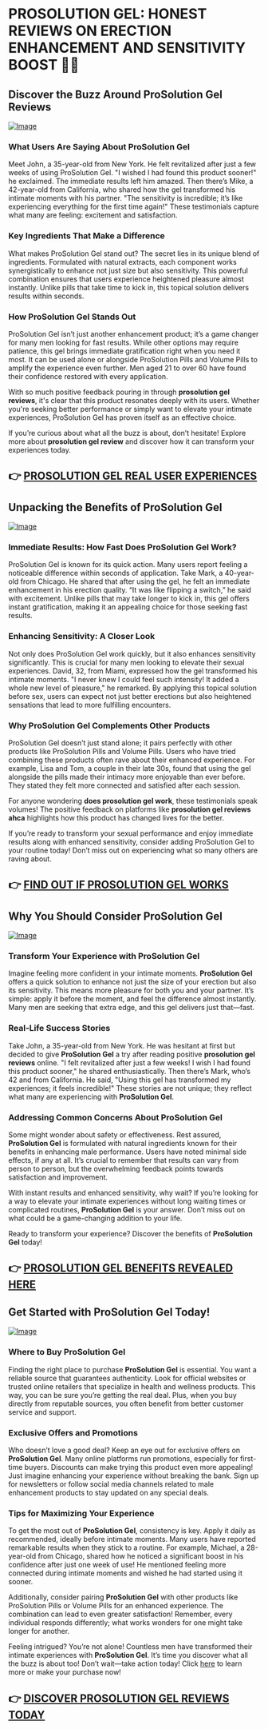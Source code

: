 # PROSOLUTION GEL: HONEST REVIEWS ON ERECTION ENHANCEMENT AND SENSITIVITY BOOST 💪✨

## Discover the Buzz Around ProSolution Gel Reviews
[![Image](https://www2.sellhealth.com/221/p6g9n008.jpg)](https://gchaffi.com/Y4NcwahH)

### What Users Are Saying About ProSolution Gel  
Meet John, a 35-year-old from New York. He felt revitalized after just a few weeks of using ProSolution Gel. "I wished I had found this product sooner!" he exclaimed. The immediate results left him amazed. Then there’s Mike, a 42-year-old from California, who shared how the gel transformed his intimate moments with his partner. "The sensitivity is incredible; it’s like experiencing everything for the first time again!" These testimonials capture what many are feeling: excitement and satisfaction.

### Key Ingredients That Make a Difference  
What makes ProSolution Gel stand out? The secret lies in its unique blend of ingredients. Formulated with natural extracts, each component works synergistically to enhance not just size but also sensitivity. This powerful combination ensures that users experience heightened pleasure almost instantly. Unlike pills that take time to kick in, this topical solution delivers results within seconds.

### How ProSolution Gel Stands Out  
ProSolution Gel isn’t just another enhancement product; it’s a game changer for many men looking for fast results. While other options may require patience, this gel brings immediate gratification right when you need it most. It can be used alone or alongside ProSolution Pills and Volume Pills to amplify the experience even further. Men aged 21 to over 60 have found their confidence restored with every application.

With so much positive feedback pouring in through **prosolution gel reviews**, it's clear that this product resonates deeply with its users. Whether you're seeking better performance or simply want to elevate your intimate experiences, ProSolution Gel has proven itself as an effective choice.

If you’re curious about what all the buzz is about, don’t hesitate! Explore more about **prosolution gel review** and discover how it can transform your experiences today.



## 👉 [PROSOLUTION GEL REAL USER EXPERIENCES](https://gchaffi.com/Y4NcwahH)

## Unpacking the Benefits of ProSolution Gel

[![Image](https://www2.sellhealth.com/221/p6g5n001.jpg)](https://gchaffi.com/Y4NcwahH)

### Immediate Results: How Fast Does ProSolution Gel Work?
ProSolution Gel is known for its quick action. Many users report feeling a noticeable difference within seconds of application. Take Mark, a 40-year-old from Chicago. He shared that after using the gel, he felt an immediate enhancement in his erection quality. “It was like flipping a switch,” he said with excitement. Unlike pills that may take longer to kick in, this gel offers instant gratification, making it an appealing choice for those seeking fast results.

### Enhancing Sensitivity: A Closer Look
Not only does ProSolution Gel work quickly, but it also enhances sensitivity significantly. This is crucial for many men looking to elevate their sexual experiences. David, 32, from Miami, expressed how the gel transformed his intimate moments. "I never knew I could feel such intensity! It added a whole new level of pleasure," he remarked. By applying this topical solution before sex, users can expect not just better erections but also heightened sensations that lead to more fulfilling encounters.

### Why ProSolution Gel Complements Other Products
ProSolution Gel doesn’t just stand alone; it pairs perfectly with other products like ProSolution Pills and Volume Pills. Users who have tried combining these products often rave about their enhanced experience. For example, Lisa and Tom, a couple in their late 30s, found that using the gel alongside the pills made their intimacy more enjoyable than ever before. They stated they felt more connected and satisfied after each session.

For anyone wondering **does prosolution gel work**, these testimonials speak volumes! The positive feedback on platforms like **prosolution gel reviews ahca** highlights how this product has changed lives for the better.

If you’re ready to transform your sexual performance and enjoy immediate results along with enhanced sensitivity, consider adding ProSolution Gel to your routine today! Don’t miss out on experiencing what so many others are raving about.



## 👉 [FIND OUT IF PROSOLUTION GEL WORKS](https://gchaffi.com/Y4NcwahH)

## Why You Should Consider ProSolution Gel

[![Image](https://www2.sellhealth.com/221/p6g9n003.jpg)](https://gchaffi.com/Y4NcwahH)

### Transform Your Experience with ProSolution Gel
Imagine feeling more confident in your intimate moments. **ProSolution Gel** offers a quick solution to enhance not just the size of your erection but also its sensitivity. This means more pleasure for both you and your partner. It’s simple: apply it before the moment, and feel the difference almost instantly. Many men are seeking that extra edge, and this gel delivers just that—fast.

### Real-Life Success Stories
Take John, a 35-year-old from New York. He was hesitant at first but decided to give **ProSolution Gel** a try after reading positive **prosolution gel reviews** online. "I felt revitalized after just a few weeks! I wish I had found this product sooner," he shared enthusiastically. Then there’s Mark, who’s 42 and from California. He said, "Using this gel has transformed my experiences; it feels incredible!" These stories are not unique; they reflect what many are experiencing with **ProSolution Gel**.

### Addressing Common Concerns About ProSolution Gel
Some might wonder about safety or effectiveness. Rest assured, **ProSolution Gel** is formulated with natural ingredients known for their benefits in enhancing male performance. Users have noted minimal side effects, if any at all. It’s crucial to remember that results can vary from person to person, but the overwhelming feedback points towards satisfaction and improvement.

With instant results and enhanced sensitivity, why wait? If you’re looking for a way to elevate your intimate experiences without long waiting times or complicated routines, **ProSolution Gel** is your answer. Don’t miss out on what could be a game-changing addition to your life.

Ready to transform your experience? Discover the benefits of **ProSolution Gel** today!



## 👉 [PROSOLUTION GEL BENEFITS REVEALED HERE](https://gchaffi.com/Y4NcwahH)

## Get Started with ProSolution Gel Today!

[![Image](https://www2.sellhealth.com/221/p6g6n004.jpg)](https://gchaffi.com/Y4NcwahH)

### Where to Buy ProSolution Gel  
Finding the right place to purchase **ProSolution Gel** is essential. You want a reliable source that guarantees authenticity. Look for official websites or trusted online retailers that specialize in health and wellness products. This way, you can be sure you’re getting the real deal. Plus, when you buy directly from reputable sources, you often benefit from better customer service and support.

### Exclusive Offers and Promotions  
Who doesn’t love a good deal? Keep an eye out for exclusive offers on **ProSolution Gel**. Many online platforms run promotions, especially for first-time buyers. Discounts can make trying this product even more appealing! Just imagine enhancing your experience without breaking the bank. Sign up for newsletters or follow social media channels related to male enhancement products to stay updated on any special deals.

### Tips for Maximizing Your Experience  
To get the most out of **ProSolution Gel**, consistency is key. Apply it daily as recommended, ideally before intimate moments. Many users have reported remarkable results when they stick to a routine. For example, Michael, a 28-year-old from Chicago, shared how he noticed a significant boost in his confidence after just one week of use! He mentioned feeling more connected during intimate moments and wished he had started using it sooner.

Additionally, consider pairing **ProSolution Gel** with other products like ProSolution Pills or Volume Pills for an enhanced experience. The combination can lead to even greater satisfaction! Remember, every individual responds differently; what works wonders for one might take longer for another.

Feeling intrigued? You’re not alone! Countless men have transformed their intimate experiences with **ProSolution Gel**. It’s time you discover what all the buzz is about too! Don’t wait—take action today! Click [here](https://gchaffi.com/Y4NcwahH) to learn more or make your purchase now!



## 👉 [DISCOVER PROSOLUTION GEL REVIEWS TODAY](https://gchaffi.com/Y4NcwahH)